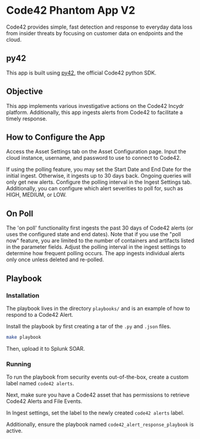# Code42 Phantom App V2

Code42 provides simple, fast detection and response to everyday data loss from insider threats by focusing on customer
data on endpoints and the cloud.

## py42

This app is built using <a href="https://github.com/code42/py42">py42</a>, the official Code42 python SDK.

## Objective

This app implements various investigative actions on the Code42 Incydr platform. Additionally, this app
ingests alerts from Code42 to facilitate a timely response.

## How to Configure the App

Access the Asset Settings tab on the Asset Configuration page. Input the cloud instance, username, and password
to use to connect to Code42.

If using the polling feature, you may set the Start Date and End Date for the initial ingest. Otherwise,
it ingests up to 30 days back. Ongoing queries will only get new alerts. Configure the polling interval in the
Ingest Settings tab. Additionally, you can configure which alert severities to poll for, such as HIGH, MEDIUM,
or LOW.

## On Poll

The 'on poll' functionality first ingests the past 30 days of Code42 alerts (or uses the configured state and
end dates). Note that if you use the "poll now" feature, you are limited to the number of containers and
artifacts listed in the parameter fields. Adjust the polling interval in the ingest settings to determine how
frequent polling occurs. The app ingests individual alerts only once unless deleted and re-polled.

## Playbook

### Installation

The playbook lives in the directory `playbooks/` and is an example of how to respond to a Code42 Alert.

Install the playbook by first creating a tar of the `.py` and `.json` files.

```bash
make playbook
```

Then, upload it to Splunk SOAR.

### Running

To run the playbook from security events out-of-the-box, create a custom label named `code42 alerts`.

Next, make sure you have a Code42 asset that has permissions to retrieve Code42 Alerts and File Events.

In Ingest settings, set the label to the newly created `code42 alerts` label.

Additionally, ensure the playbook named `code42_alert_response_playbook` is active.

